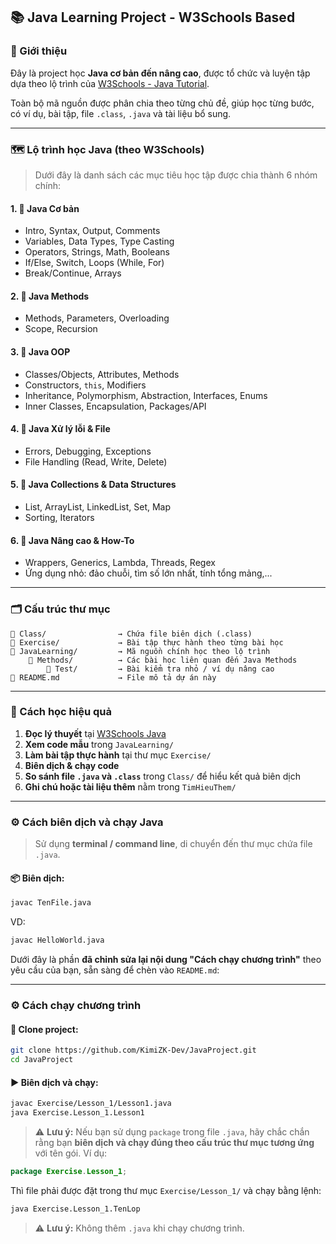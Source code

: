 ## 📚 Java Learning Project - W3Schools Based

### 🔰 Giới thiệu

Đây là project học **Java cơ bản đến nâng cao**, được tổ chức và luyện tập dựa theo lộ trình của [W3Schools - Java Tutorial](https://www.w3schools.com/java/).

Toàn bộ mã nguồn được phân chia theo từng chủ đề, giúp học từng bước, có ví dụ, bài tập, file `.class`, `.java` và tài liệu bổ sung.

---

### 🗺️ Lộ trình học Java (theo W3Schools)

> Dưới đây là danh sách các mục tiêu học tập được chia thành 6 nhóm chính:

#### 1. 🔹 Java Cơ bản

* Intro, Syntax, Output, Comments
* Variables, Data Types, Type Casting
* Operators, Strings, Math, Booleans
* If/Else, Switch, Loops (While, For)
* Break/Continue, Arrays

#### 2. 🔹 Java Methods

* Methods, Parameters, Overloading
* Scope, Recursion

#### 3. 🔹 Java OOP

* Classes/Objects, Attributes, Methods
* Constructors, `this`, Modifiers
* Inheritance, Polymorphism, Abstraction, Interfaces, Enums
* Inner Classes, Encapsulation, Packages/API

#### 4. 🔹 Java Xử lý lỗi & File

* Errors, Debugging, Exceptions
* File Handling (Read, Write, Delete)

#### 5. 🔹 Java Collections & Data Structures

* List, ArrayList, LinkedList, Set, Map
* Sorting, Iterators

#### 6. 🔹 Java Nâng cao & How-To

* Wrappers, Generics, Lambda, Threads, Regex
* Ứng dụng nhỏ: đảo chuỗi, tìm số lớn nhất, tính tổng mảng,...

---

### 🗂️ Cấu trúc thư mục

```
📁 Class/                → Chứa file biên dịch (.class)
📁 Exercise/             → Bài tập thực hành theo từng bài học
📁 JavaLearning/         → Mã nguồn chính học theo lộ trình
    📁 Methods/          → Các bài học liên quan đến Java Methods
        📁 Test/         → Bài kiểm tra nhỏ / ví dụ nâng cao
📄 README.md             → File mô tả dự án này
```

---

### 🧠 Cách học hiệu quả

1. **Đọc lý thuyết** tại [W3Schools Java](https://www.w3schools.com/java/)
2. **Xem code mẫu** trong `JavaLearning/`
3. **Làm bài tập thực hành** tại thư mục `Exercise/`
4. **Biên dịch & chạy code**
5. **So sánh file `.java` và `.class`** trong `Class/` để hiểu kết quả biên dịch
6. **Ghi chú hoặc tài liệu thêm** nằm trong `TimHieuThem/`

---

### ⚙️ Cách biên dịch và chạy Java

> Sử dụng **terminal / command line**, di chuyển đến thư mục chứa file `.java`.

#### 📦 Biên dịch:

```bash
javac TenFile.java
```

VD:

```bash
javac HelloWorld.java
```

Dưới đây là phần **đã chỉnh sửa lại nội dung "Cách chạy chương trình"** theo yêu cầu của bạn, sẵn sàng để chèn vào `README.md`:

---

### ⚙️ Cách chạy chương trình

#### 🧾 Clone project:

```bash
git clone https://github.com/KimiZK-Dev/JavaProject.git
cd JavaProject
```

#### ▶️ Biên dịch và chạy:

```bash
javac Exercise/Lesson_1/Lesson1.java
java Exercise.Lesson_1.Lesson1
```

> ⚠️ **Lưu ý:** Nếu bạn sử dụng `package` trong file `.java`, hãy chắc chắn rằng bạn **biên dịch và chạy đúng theo cấu trúc thư mục tương ứng** với tên gói. Ví dụ:

```java
package Exercise.Lesson_1;
```

Thì file phải được đặt trong thư mục `Exercise/Lesson_1/` và chạy bằng lệnh:

```bash
java Exercise.Lesson_1.TenLop
```

> ⚠️ **Lưu ý:** Không thêm `.java` khi chạy chương trình.

